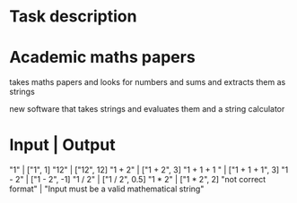 # Task description 

# Academic maths papers 

takes maths papers and looks for numbers and sums and extracts them as strings

new software that takes strings and evaluates them and a string calculator 

# Input | Output 
"1" | ["1", 1]
"12" | ["12", 12]
"1 + 2" | ["1 + 2", 3]
"1 + 1 + 1 " | ["1 + 1 + 1", 3]
"1 - 2" | ["1 - 2", -1]
"1 / 2" | ["1 / 2", 0.5]
"1 * 2" | ["1 * 2", 2]
"not correct format" | "Input must be a valid mathematical string"

